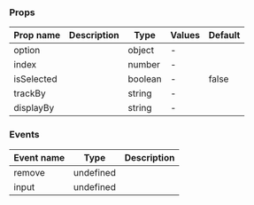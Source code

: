 ### Props

| Prop name  | Description | Type    | Values | Default |
| ---------- | ----------- | ------- | ------ | ------- |
| option     |             | object  | -      |         |
| index      |             | number  | -      |         |
| isSelected |             | boolean | -      | false   |
| trackBy    |             | string  | -      |         |
| displayBy  |             | string  | -      |         |

### Events

| Event name | Type      | Description |
| ---------- | --------- | ----------- |
| remove     | undefined |
| input      | undefined |
